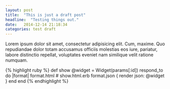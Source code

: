 ```yaml
---
layout: post
title:  "This is just a draft post"
headline:  "Testing things out."
date:   2014-12-14 21:18:34
categories: test draft
---
```

Lorem ipsum dolor sit amet, consectetur adipisicing elit. Cum, maxime. Quo repudiandae dolor totam accusamus officiis molestias eos iure, pariatur, labore distinctio repellat, voluptates eveniet nam similique velit ratione numquam.

{% highlight ruby %}
def show
  @widget = Widget(params[:id])
  respond_to do |format|
    format.html # show.html.erb
    format.json { render json: @widget }
  end
end
{% endhighlight %}